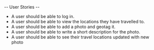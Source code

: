 -- User Stories --

 - A user should be able to log in.
 - A user should be able to view the locations they have travelled to.
 - A user should be able to add a photo and geotag it.
 - A user should be able to write a short description for the photo.
 - A user should be able to see their travel locations updated with new photo

